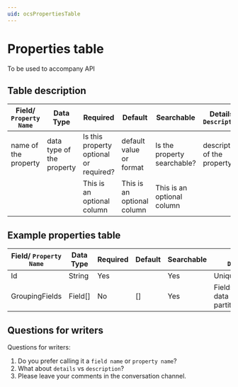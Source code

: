 ```yaml
---
uid: ocsPropertiesTable
---
```

# Properties table
To be used to accompany API

## Table description
| Field/ ``Property Name`` | Data Type | Required | Default | Searchable | Details/ ``Description`` |
|-------|------|----------|---------|------------|---------|
|    name of the property   | data type of the property     |   Is this property optional or required?       |  default value or format       |   Is the property searchable?         |   description of the property      |
|       |      |   This is an optional column       |   This is an optional column      |      This is an optional column      |         |


## Example properties table
| Field/ ``Property Name`` | Data Type | Required | Default | Searchable | Details/ ``Description`` |
|-------|------|----------|---------|------------|---------|
|  Id     | String     | Yes         |         |     Yes       |    Unique identifier     |
|  GroupingFields     | Field[]     | No        |  []       |     Yes       |   Fields by which the data items are partitioned/grouped     |

## Questions for writers
Questions for writers:
1. Do you prefer calling it a `field name` or `property name`?
2. What about `details` vs `description`?
3. Please leave your comments in the conversation channel. 
